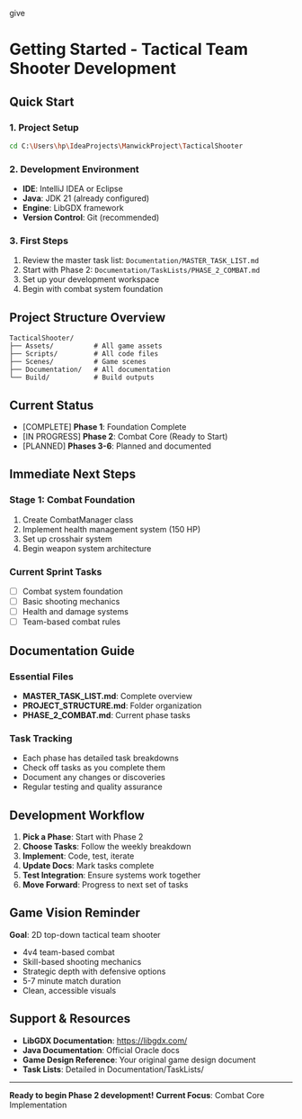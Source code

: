  give


# Getting Started - Tactical Team Shooter Development

## Quick Start

### 1. Project Setup
```bash
cd C:\Users\hp\IdeaProjects\ManwickProject\TacticalShooter
```

### 2. Development Environment
- **IDE**: IntelliJ IDEA or Eclipse
- **Java**: JDK 21 (already configured)
- **Engine**: LibGDX framework
- **Version Control**: Git (recommended)

### 3. First Steps
1. Review the master task list: `Documentation/MASTER_TASK_LIST.md`
2. Start with Phase 2: `Documentation/TaskLists/PHASE_2_COMBAT.md`
3. Set up your development workspace
4. Begin with combat system foundation

## Project Structure Overview

```
TacticalShooter/
├── Assets/          # All game assets
├── Scripts/         # All code files  
├── Scenes/          # Game scenes
├── Documentation/   # All documentation
└── Build/           # Build outputs
```

## Current Status

- [COMPLETE] **Phase 1**: Foundation Complete
- [IN PROGRESS] **Phase 2**: Combat Core (Ready to Start)
- [PLANNED] **Phases 3-6**: Planned and documented

## Immediate Next Steps

### Stage 1: Combat Foundation
1. Create CombatManager class
2. Implement health management system (150 HP)
3. Set up crosshair system
4. Begin weapon system architecture

### Current Sprint Tasks
- [ ] Combat system foundation
- [ ] Basic shooting mechanics  
- [ ] Health and damage systems
- [ ] Team-based combat rules

## Documentation Guide

### Essential Files
- **MASTER_TASK_LIST.md**: Complete overview
- **PROJECT_STRUCTURE.md**: Folder organization
- **PHASE_2_COMBAT.md**: Current phase tasks

### Task Tracking
- Each phase has detailed task breakdowns
- Check off tasks as you complete them
- Document any changes or discoveries
- Regular testing and quality assurance

## Development Workflow

1. **Pick a Phase**: Start with Phase 2
2. **Choose Tasks**: Follow the weekly breakdown
3. **Implement**: Code, test, iterate
4. **Update Docs**: Mark tasks complete
5. **Test Integration**: Ensure systems work together
6. **Move Forward**: Progress to next set of tasks

## Game Vision Reminder

**Goal**: 2D top-down tactical team shooter
- 4v4 team-based combat
- Skill-based shooting mechanics
- Strategic depth with defensive options
- 5-7 minute match duration
- Clean, accessible visuals

## Support & Resources

- **LibGDX Documentation**: https://libgdx.com/
- **Java Documentation**: Official Oracle docs
- **Game Design Reference**: Your original game design document
- **Task Lists**: Detailed in Documentation/TaskLists/

---

**Ready to begin Phase 2 development!**
**Current Focus**: Combat Core Implementation